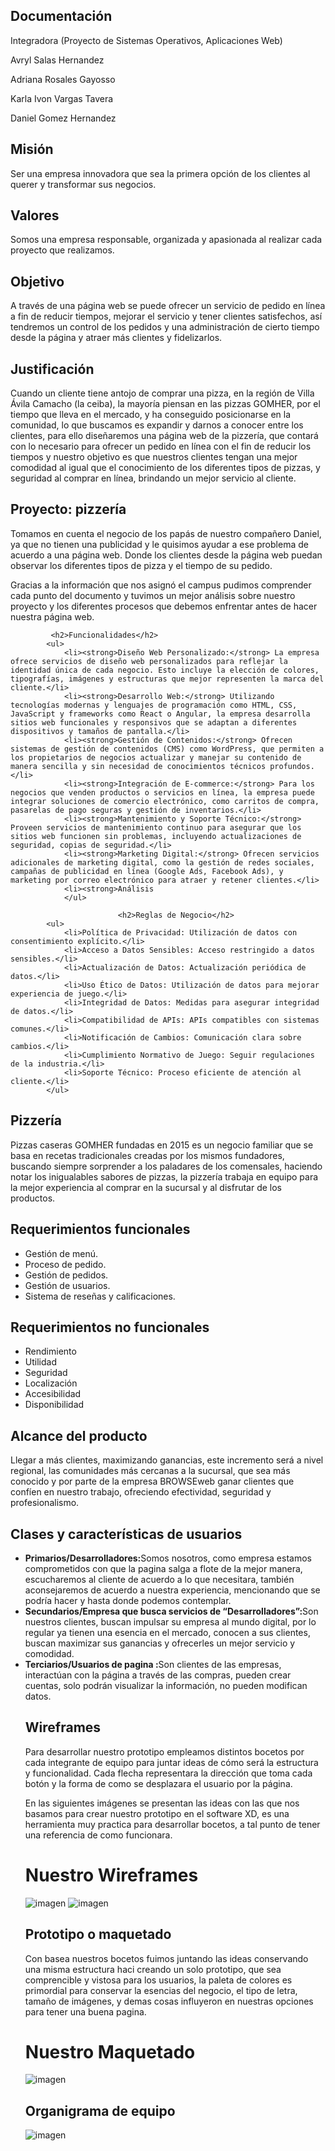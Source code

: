 <h2>Documentación</h2>
            <p>Integradora (Proyecto de Sistemas Operativos, Aplicaciones Web)</p>
            <p>Avryl Salas Hernandez</p><p>Adriana Rosales Gayosso</p><p>Karla Ivon Vargas Tavera</p><p>Daniel Gomez Hernandez</p>


<h2>Misión</h2>
            <p>Ser una empresa innovadora que sea la primera opción de los clientes al querer y transformar sus negocios.</p>
            
<h2>Valores</h2>
            <p>Somos una empresa responsable, organizada y apasionada al realizar cada proyecto que realizamos.</p>
            
<h2>Objetivo</h2>
            <p>A través de una página web se puede ofrecer un servicio de pedido en línea a fin de reducir tiempos, mejorar el servicio y tener clientes satisfechos, así tendremos un control de los pedidos y una administración de cierto tiempo desde la página y atraer más clientes y fidelizarlos.</p>
     
 <h2>Justificación</h2>
            <p>Cuando un cliente tiene antojo de comprar una pizza, en la región de Villa Ávila Camacho (la ceiba), la mayoría piensan en las pizzas GOMHER, por el tiempo que lleva en el mercado, y ha conseguido posicionarse en la comunidad, lo que buscamos es expandir y darnos a conocer entre los clientes, para ello diseñaremos una página web de la pizzería, que contará con lo necesario para ofrecer un pedido en línea con el fin de reducir los tiempos y nuestro objetivo es que nuestros clientes tengan una mejor comodidad al igual que el conocimiento de los diferentes tipos de pizzas, y seguridad al comprar en línea, brindando un mejor servicio al cliente.</p>
        </section>

 <h2>Proyecto: pizzería</h2>
            <p>Tomamos en cuenta el negocio de los papás de nuestro compañero Daniel, ya que no tienen una publicidad y le quisimos ayudar a ese problema de acuerdo a una página web. Donde los clientes desde la página web puedan observar los diferentes tipos de pizza y el tiempo de su pedido.</p>
            <p>Gracias a la información que nos asignó el campus pudimos comprender cada punto del documento y tuvimos un mejor análisis sobre nuestro proyecto y los diferentes procesos que debemos enfrentar antes de hacer nuestra página web.</p>

             <h2>Funcionalidades</h2>
            <ul>
                <li><strong>Diseño Web Personalizado:</strong> La empresa ofrece servicios de diseño web personalizados para reflejar la identidad única de cada negocio. Esto incluye la elección de colores, tipografías, imágenes y estructuras que mejor representen la marca del cliente.</li>
                <li><strong>Desarrollo Web:</strong> Utilizando tecnologías modernas y lenguajes de programación como HTML, CSS, JavaScript y frameworks como React o Angular, la empresa desarrolla sitios web funcionales y responsivos que se adaptan a diferentes dispositivos y tamaños de pantalla.</li>
                <li><strong>Gestión de Contenidos:</strong> Ofrecen sistemas de gestión de contenidos (CMS) como WordPress, que permiten a los propietarios de negocios actualizar y manejar su contenido de manera sencilla y sin necesidad de conocimientos técnicos profundos.</li>
                <li><strong>Integración de E-commerce:</strong> Para los negocios que venden productos o servicios en línea, la empresa puede integrar soluciones de comercio electrónico, como carritos de compra, pasarelas de pago seguras y gestión de inventarios.</li>
                <li><strong>Mantenimiento y Soporte Técnico:</strong> Proveen servicios de mantenimiento continuo para asegurar que los sitios web funcionen sin problemas, incluyendo actualizaciones de seguridad, copias de seguridad.</li>
                <li><strong>Marketing Digital:</strong> Ofrecen servicios adicionales de marketing digital, como la gestión de redes sociales, campañas de publicidad en línea (Google Ads, Facebook Ads), y marketing por correo electrónico para atraer y retener clientes.</li>
                <li><strong>Análisis
                </ul>

                            <h2>Reglas de Negocio</h2>
            <ul>
                <li>Política de Privacidad: Utilización de datos con consentimiento explícito.</li>
                <li>Acceso a Datos Sensibles: Acceso restringido a datos sensibles.</li>
                <li>Actualización de Datos: Actualización periódica de datos.</li>
                <li>Uso Ético de Datos: Utilización de datos para mejorar experiencia de juego.</li>
                <li>Integridad de Datos: Medidas para asegurar integridad de datos.</li>
                <li>Compatibilidad de APIs: APIs compatibles con sistemas comunes.</li>
                <li>Notificación de Cambios: Comunicación clara sobre cambios.</li>
                <li>Cumplimiento Normativo de Juego: Seguir regulaciones de la industria.</li>
                <li>Soporte Técnico: Proceso eficiente de atención al cliente.</li> 
            </ul>
            
 <h2>Pizzería</h2>
  <p>Pizzas caseras GOMHER fundadas en 2015 es un negocio familiar que se basa en recetas tradicionales creadas por los mismos fundadores, buscando siempre sorprender a los paladares de los comensales, haciendo notar los inigualables sabores de pizzas, la pizzería trabaja en equipo para la mejor experiencia al comprar en la sucursal y al disfrutar de los productos.</p>
        
<h2>Requerimientos funcionales</h2>
            <ul>
                <li>Gestión de menú.</li>
                <li>Proceso de pedido.</li>
                <li>Gestión de pedidos.</li>
                <li>Gestión de usuarios.</li>
                <li>Sistema de reseñas y calificaciones.</li>
            </ul>
           <h2>Requerimientos no funcionales</h2>
            <ul>
                <li>Rendimiento</li>
                <li>Utilidad</li>
                <li>Seguridad</li>
                <li>Localización</li>
                <li>Accesibilidad</li>
                <li>Disponibilidad</li>
            </ul>
             
 <h2>Alcance del producto</h2>
            <p>Llegar a más clientes, maximizando ganancias, este incremento será a nivel regional, las comunidades más cercanas a la sucursal, que sea más conocido y por parte de la empresa BROWSEweb ganar clientes que confíen en nuestro trabajo, ofreciendo efectividad, seguridad y profesionalismo.</p>
           
<h2>Clases y características de usuarios</h2>
            <ul>
                <li><strong>Primarios/Desarrolladores:</strong>Somos nosotros, como empresa estamos comprometidos con que la pagina salga a flote de la mejor manera, escucharemos al cliente de acuerdo a lo que necesitara, también aconsejaremos de acuerdo a nuestra experiencia, mencionando que se podría hacer y hasta donde podemos contemplar.</li>
                <li><strong>Secundarios/Empresa que busca servicios de “Desarrolladores”:</strong>Son nuestros clientes, buscan impulsar su empresa al mundo digital, por lo regular ya tienen una esencia en el mercado, conocen a sus clientes, buscan maximizar sus ganancias y ofrecerles un mejor servicio y comodidad.</li>
                <li><strong>Terciarios/Usuarios de pagina :</strong>Son clientes de las empresas, interactúan con la página a través de las compras, pueden crear cuentas, solo podrán visualizar la información, no pueden modifican datos.</li>

<h2>Wireframes</h2>
            <p>Para desarrollar nuestro prototipo empleamos distintos bocetos por cada integrante de equipo para juntar ideas de cómo será la estructura y funcionalidad. Cada flecha representara la dirección que toma cada botón y la forma de como se desplazara el usuario por la página. </p>
            <p>En las siguientes imágenes se presentan las ideas con las que nos basamos para crear nuestro prototipo en el software XD, es una herramienta muy practica para desarrollar bocetos, a tal punto de tener una referencia de como funcionara.</p>
            <h1>Nuestro Wireframes</h1>
            <img src="https://github.com/KarlaIvon15/Proyecto/blob/main/WhatsApp%20Image%202024-07-13%20at%207.23.15%20PM.jpeg" alt="imagen" class="center">
            <img src="wilj.peg.jpeg" alt="imagen" class="center">

 <h2>Prototipo o maquetado</h2>
            <p>Con basea nuestros bocetos fuimos juntando las ideas conservando una misma estructura haci creando un solo prototipo, que sea comprencible y vistosa para los usuarios, la paleta de colores es primordial para conservar la esencias del negocio, el tipo de letra, tamaño de imágenes, y demas cosas influyeron en nuestras opciones para tener una buena pagina. </p>
            <h1>Nuestro Maquetado</h1>
            <img src="https://github.com/KarlaIvon15/Proyecto/blob/main/WhatsApp%20Image%202024-07-13%20at%207.23.32%20PM.jpeg" alt="imagen" class="center">
   
 <h2>Organigrama de equipo</h2>
            <img src="https://github.com/KarlaIvon15/Proyecto/blob/main/Diagrama%20de%20Equipo.png" alt="imagen" class="center">
    

            
